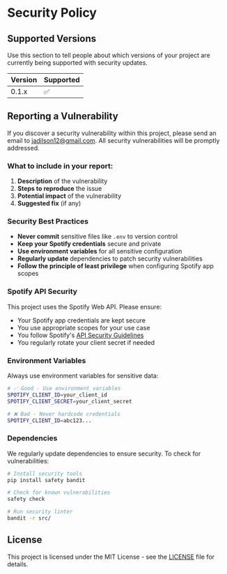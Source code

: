 # Security Policy

## Supported Versions

Use this section to tell people about which versions of your project are currently being supported with security updates.

| Version | Supported          |
| ------- | ------------------ |
| 0.1.x   | :white_check_mark: |

## Reporting a Vulnerability

If you discover a security vulnerability within this project, please send an email to jadilson12@gmail.com. All security vulnerabilities will be promptly addressed.

### What to include in your report:

1. **Description** of the vulnerability
2. **Steps to reproduce** the issue
3. **Potential impact** of the vulnerability
4. **Suggested fix** (if any)

### Security Best Practices

- **Never commit** sensitive files like `.env` to version control
- **Keep your Spotify credentials** secure and private
- **Use environment variables** for all sensitive configuration
- **Regularly update** dependencies to patch security vulnerabilities
- **Follow the principle of least privilege** when configuring Spotify app scopes

### Spotify API Security

This project uses the Spotify Web API. Please ensure:

- Your Spotify app credentials are kept secure
- You use appropriate scopes for your use case
- You follow Spotify's [API Security Guidelines](https://developer.spotify.com/documentation/web-api/security)
- You regularly rotate your client secret if needed

### Environment Variables

Always use environment variables for sensitive data:

```bash
# ✅ Good - Use environment variables
SPOTIFY_CLIENT_ID=your_client_id
SPOTIFY_CLIENT_SECRET=your_client_secret

# ❌ Bad - Never hardcode credentials
SPOTIFY_CLIENT_ID=abc123...
```

### Dependencies

We regularly update dependencies to ensure security. To check for vulnerabilities:

```bash
# Install security tools
pip install safety bandit

# Check for known vulnerabilities
safety check

# Run security linter
bandit -r src/
```

## License

This project is licensed under the MIT License - see the [LICENSE](LICENSE) file for details.
